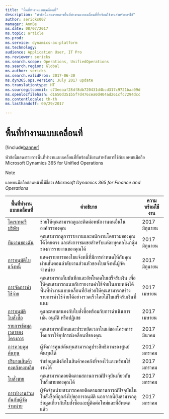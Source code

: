 ```yaml
---
title: "พื้นที่ทำงานแบบเคลื่อนที่"
description: "หัวข้อนี้แสดงรายการพื้นที่ทำงานแบบเคลื่อนที่ที่พร้อมใช้งานสำหรับการใช้"
author: sericks007
manager: AnnBe
ms.date: 08/07/2017
ms.topic: article
ms.prod: 
ms.service: dynamics-ax-platform
ms.technology: 
audience: Application User, IT Pro
ms.reviewer: sericks
ms.search.scope: Operations, UnifiedOperations
ms.search.region: Global
ms.author: sericks
ms.search.validFrom: 2017-06-30
ms.dyn365.ops.version: July 2017 update
ms.translationtype: HT
ms.sourcegitcommit: c73eeaaf28df8db720431d4bcd317c9721baa99d
ms.openlocfilehash: d1650d351b5f7d476cea0d404ad261cfc7294dcc
ms.contentlocale: th-th
ms.lasthandoff: 09/29/2017

---
```


# <a name="mobile-workspaces"></a>พื้นที่ทำงานแบบเคลื่อนที่

[!include[banner](../includes/banner.md)]

หัวข้อนี้แสดงรายการพื้นที่ทำงานแบบเคลื่อนที่ที่พร้อมใช้งานสำหรับการใช้กับแอพบนมือถือ Microsoft Dynamics 365 for Unified Operations

> [!NOTE]
> แอพบนมือถือก่อนหน้านี้มีชื่อว่า *Microsoft Dynamics 365 for Finance and Operations*

| พื้นที่ทำงานแบบเคลื่อนที่     | คำอธิบาย   | ความพร้อมใช้งาน   |
|----------------------|---------------|--------------|
|[ไดเรกทอรีบริษัท](company-directory-mobile-workspace.md)| ช่วยให้คุณสามารถดูและติดต่อพนักงานคนอื่นในองค์กรของคุณ| 2017 มิถุนายน |    
|[ทีมงานของฉัน](manager-self-service-mobile-workspace.md)| คุณสามารถดูการรายงานและพนักงานโดยรวมของคุณได้โดยตรง และส่งการชมเชยสำหรับแต่ละบุคคลในกลุ่มของการรายงานของคุณได้|2017 มิถุนายน |     
|[การอนุมัติใบแจ้งหนี้](invoice-approval-mobile-workspace.md)| แสดงรายการของใบแจ้งหนี้ที่มีการกำหนดให้กับคุณผ่านขั้นตอนลำดับงานส่วนหัวของใบแจ้งหนี้ผู้จัดจำหน่าย| 2017 มิถุนายน   |
| [การจัดการค่าใช้จ่าย](../../financials/expense-management/expense-management-mobile-workspace.md) | คุณสามารถเก็บบันทึกและอัพโหลดใบเสร็จรับเงิน เพื่อให้คุณสามารถแนบกับรายงานค่าใช้จ่ายในภายหลังได้ พื้นที่ทำงานแบบเคลื่อนที่ยังช่วยให้คุณสามารถสร้างรายการค่าใช้จ่ายได้อย่างรวดเร็วโดยใช้ใบเสร็จรับเงินที่แนบ | 2017 เมษายน |
| [การอนุมัติใบสั่งซื้อ](../../supply-chain/procurement/purchase-order-mobile-workspace.md) | ดูและตอบสนองกับใบสั่งซื้อพร้อมกับการดำเนินการ เช่น อนุมัติ หรือปฏิเสธ | 2017 เมษายน |
| [รายการข้อมูลเวลาของโครงการ](../../financials/project-management/project-time-entry-mobile-workspace.md) | คุณสามารถป้อนและประหยัดเวลาในแง่ของโครงการโดยการใช้อุปกรณ์เคลื่อนที่ของคุณ | 2017 มีนาคม |
| [การควบคุมต้นทุน](../../financials/cost-accounting/cost-controlling-mobile-workspace.md)     | ผู้จัดการศูนย์ต้นทุนสามารถดูประสิทธิภาพของศูนย์ต้นทุนได้                                                                                               |  2017 มกราคม        |
| [ปริมาณสินค้าคงคลังคงเหลือ](../../supply-chain/inventory/inventory-on-hand-mobile-workspace.md)    | รับข้อมูลเชิงลึกในสินค้าคงคลังที่จองไว้และพร้อมใช้งานได้                                                                                                    |   2017 มกราคม       |
| [ใบสั่งขาย](../../supply-chain/sales-marketing/sales-orders-mobile-workspace.md)         | คุณสามารถคอยติดตามสถานการณ์ปัจจุบันเกี่ยวกับใบสั่งขายของคุณได้                                                                                                                          |  2017 มกราคม                  |
| [การทำงานร่วมกันกับผู้จัดจำหน่าย](../../supply-chain/procurement/vendor-collaboration-mobile-workspace.md) | ผู้จัดจำหน่ายสามารถคอยติดตามสถานการณ์ปัจจุบันในใบสั่งซื้อที่ถูกส่งไปขอการอนุมัติ นอกจากนี้ยังสามารถดูข้อมูลเกี่ยวกับใบสั่งซื้อและผู้ติดต่อใหม่และที่อัพเดตแล้ว |2017 มกราคม    |


